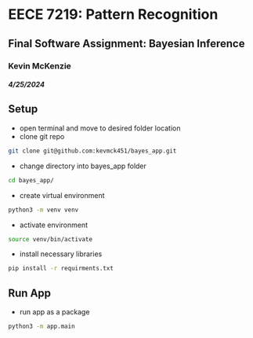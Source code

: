 # EECE 7219: Pattern Recognition
## Final Software Assignment: Bayesian Inference
### Kevin McKenzie
##### 4/25/2024


## Setup
- open terminal and move to desired folder location
- clone git repo
```zsh
git clone git@github.com:kevmck451/bayes_app.git
```
- change directory into bayes_app folder
```zsh
cd bayes_app/
```
- create virtual environment
```zsh
python3 -m venv venv
```
- activate environment
```zsh
source venv/bin/activate
```
- install necessary libraries
```zsh
pip install -r requirments.txt
```


## Run App
- run app as a package
```zsh
python3 -m app.main
```